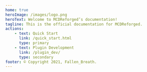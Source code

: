 ```yaml
---
home: true
heroImage: /images/logo.png
heroText: Welcome to MCDReforged’s documentation!
tagline: This is the official documentation for MCDReforged.
actions:
    - text: Quick Start
      link: /quick_start.html
      type: primary
    - text: Plugin Development
      link: /plugin_dev/
      type: secondary
footer: © Copyright 2021, Fallen_Breath.
---
```

